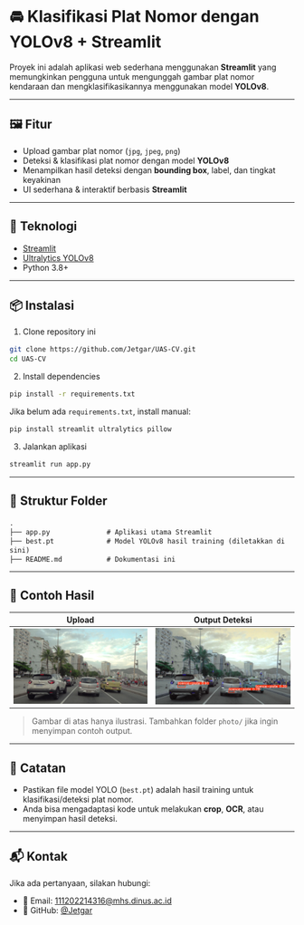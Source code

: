 # 🚘 Klasifikasi Plat Nomor dengan YOLOv8 + Streamlit

Proyek ini adalah aplikasi web sederhana menggunakan **Streamlit** yang memungkinkan pengguna untuk mengunggah gambar plat nomor kendaraan dan mengklasifikasikannya menggunakan model **YOLOv8**.

---

## 🖼️ Fitur

- Upload gambar plat nomor (`jpg`, `jpeg`, `png`)
- Deteksi & klasifikasi plat nomor dengan model **YOLOv8**
- Menampilkan hasil deteksi dengan **bounding box**, label, dan tingkat keyakinan
- UI sederhana & interaktif berbasis **Streamlit**

---

## 🧠 Teknologi

- [Streamlit](https://streamlit.io/)
- [Ultralytics YOLOv8](https://docs.ultralytics.com/)
- Python 3.8+

---

## 📦 Instalasi

1. Clone repository ini

```bash
git clone https://github.com/Jetgar/UAS-CV.git
cd UAS-CV
```



2. Install dependencies

```bash
pip install -r requirements.txt
```

Jika belum ada `requirements.txt`, install manual:

```bash
pip install streamlit ultralytics pillow
```

3. Jalankan aplikasi

```bash
streamlit run app.py
```

---

## 🧾 Struktur Folder

```
.
├── app.py              # Aplikasi utama Streamlit
├── best.pt             # Model YOLOv8 hasil training (diletakkan di sini)
├── README.md           # Dokumentasi ini
```

---

## 📸 Contoh Hasil

| Upload                  | Output Deteksi                           |
| ----------------------- | ---------------------------------------- |
| ![](photo/sample-2.jpg) | ![](results/detected_20250626_192539.jpg) |

> Gambar di atas hanya ilustrasi. Tambahkan folder `photo/` jika ingin menyimpan contoh output.

---

## 📌 Catatan

- Pastikan file model YOLO (`best.pt`) adalah hasil training untuk klasifikasi/deteksi plat nomor.
- Anda bisa mengadaptasi kode untuk melakukan **crop**, **OCR**, atau menyimpan hasil deteksi.

---

## 📬 Kontak

Jika ada pertanyaan, silakan hubungi:

- 📧 Email: [111202214316@mhs.dinus.ac.id](mailto:111202214316@mhs.dinus.ac.id)
- 🧑 GitHub: [@Jetgar](https://github.com/Jetgar)